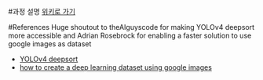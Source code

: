#과정 설명
[위키로 가기](https://github.com/dss-14th/deeplearning-repo-1/wiki)

#References
Huge shoutout to theAIguyscode for making YOLOv4 deepsort more accessible and Adrian Rosebrock for enabling a faster solution to use google images as dataset
- [YOLOv4 deepsort](https://github.com/theAIGuysCode/yolov4-deepsort)
- [how to create a deep learning dataset using google images](https://www.pyimagesearch.com/2017/12/04/how-to-create-a-deep-learning-dataset-using-google-images/)
